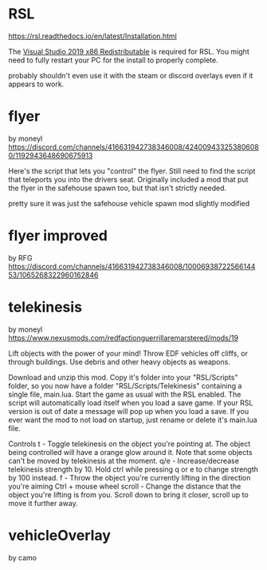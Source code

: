 # RSL

https://rsl.readthedocs.io/en/latest/Installation.html

The [Visual Studio 2019 x86 Redistributable](https://support.microsoft.com/en-us/help/2977003/the-latest-supported-visual-c-downloads/) is required for RSL. You might need to fully restart your PC for the install to properly complete.

probably shouldn't even use it with the steam or discord overlays even if it appears to work.

# flyer

by moneyl https://discord.com/channels/416631942738346008/424009433253806080/1192943648690675913

Here's the script that lets you "control" the flyer. Still need to find the script that teleports you into the drivers seat. Originally included a mod that put the flyer in the safehouse spawn too, but that isn't strictly needed.

pretty sure it was just the safehouse vehicle spawn mod slightly modified

# flyer improved

by RFG https://discord.com/channels/416631942738346008/1000693872256614453/1065268322960162846



# telekinesis

by moneyl https://www.nexusmods.com/redfactionguerrillaremarstered/mods/19

Lift objects with the power of your mind! Throw EDF vehicles off cliffs, or through buildings. Use debris and other heavy objects as weapons.

Download and unzip this mod. Copy it's folder into your ﻿"RSL/Scripts" folder, so you now have a folder "RSL/Scripts/Telekinesis" containing a single file, main.lua.
Start the game as usual with the RSL enabled. The script will automatically load itself when you load a save game. If your RSL version is out of date a message will pop up when you load a save.
If you ever want the mod to not load on startup, just rename or delete it's main.lua file.

Controls
t - Toggle telekinesis on the object you're pointing at. The object being controlled will have a orange glow around it. Note that some objects can't be moved by telekinesis at the moment.
q/e - Increase/decrease telekinesis strength by 10. Hold ctrl while pressing q or e to change strength by 100 instead.
f - Throw the object you're currently lifting in the direction you're aiming
Ctrl + mouse wheel scroll  - Change the distance that the object you're lifting is from you. Scroll down to bring it closer, scroll up to move it further away.

# vehicleOverlay

by camo


